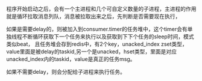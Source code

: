 程序开始启动之后，会有一个主进程和几个可自定义数量的子进程，主进程的作用就是循环拉取消息列队，消息被拉取出来之后，先判断是否需要现在执行，

如果是需要delay的，则被加入到consumer.timer的任务堆中，这个timer会有单独线程不断循环获取下一个任务来执行以及获取到下下个任务的sleep时间，模式类似beat，
且任务堆会存到redis中，有2个key，unacked_index zset类型，value里面是被delay的taskid,另一个是unacked，hset类型，里面是对应unacked_index内的taskid，value是真正的任务msg。

如果不需要delay，则会分配给子进程来执行任务。
